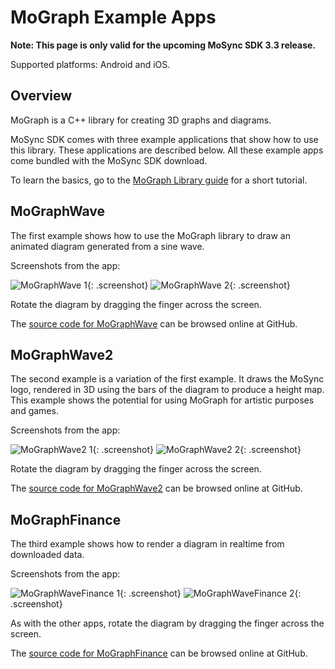 <!-- <mosyncheadertags>
<meta name="description" content="MoGraph Example Apps" />
<meta name="keywords" content="mobile development,sdk,ide,apps,mobile,apps,android,ios,iphone,ipad,opengl,
graph,diagram,mobile,c,c++,open source,porting,dev,application,ide,cross
platform,programming,mosync,native ui,nativeui" />
<title>MoGraph Example Apps</title>
</mosyncheadertags> -->

<style>
.screenshot
{
  width: 240px;
  height: 400px;
}
</style>

# MoGraph Example Apps

**Note: This page is only valid for the upcoming MoSync SDK 3.3 release.**

Supported platforms: Android and iOS.

## Overview

MoGraph is a C++ library for creating 3D graphs and diagrams.

MoSync SDK comes with three example applications that show how to use this library. These applications are described below. All these example apps come bundled with the MoSync SDK download.

To learn the basics, go to the [MoGraph Library guide](http://www.mosync.com/docs/sdk/cpp/guides/graphics/mograph/index.html) for a short tutorial.

## MoGraphWave

The first example shows how to use the MoGraph library to draw an animated diagram generated from a sine wave.

Screenshots from the app:

![MoGraphWave 1](images/MoGraphWave-1.png){: .screenshot}
![MoGraphWave 2](images/MoGraphWave-2.png){: .screenshot}

Rotate the diagram by dragging the finger across the screen.

The [source code for MoGraphWave](https://github.com/MoSync/MoSync/blob/ThreeThree/examples/cpp/MoGraph/MoGraphWave/main.cpp) can be browsed online at GitHub.

## MoGraphWave2

The second example is a variation of the first example. It draws the MoSync logo, rendered in 3D using the bars of the diagram to produce a height map. This example shows the potential for using MoGraph for artistic purposes and games.

Screenshots from the app:

![MoGraphWave2 1](images/MoGraphWave2-1.png){: .screenshot}
![MoGraphWave2 2](images/MoGraphWave2-2.png){: .screenshot}

Rotate the diagram by dragging the finger across the screen.

The [source code for MoGraphWave2](https://github.com/MoSync/MoSync/blob/ThreeThree/examples/cpp/MoGraph/MoGraphWave2/main.cpp) can be browsed online at GitHub.

## MoGraphFinance

The third example shows how to render a diagram in realtime from downloaded data.

Screenshots from the app:

![MoGraphWaveFinance 1](images/MoGraphFinance-1.png){: .screenshot}
![MoGraphWaveFinance 2](images/MoGraphFinance-2.png){: .screenshot}

As with the other apps, rotate the diagram by dragging the finger across the screen.

The [source code for MoGraphFinance](https://github.com/MoSync/MoSync/blob/ThreeThree/examples/cpp/MoGraph/MoGraphFinance/main.cpp) can be browsed online at GitHub.
